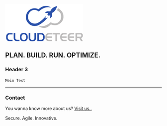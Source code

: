 ![cdt](https://raw.githubusercontent.com/cloudeteer/blog/master/images/CDT_250x120.png)

## PLAN. BUILD. RUN. OPTIMIZE.

### Header 3

```
Mein Text
```

* * *

### Contact

You wanna know more about us? [Visit us..](https://cloudeteer.de) 

Secure. Agile. Innovative.
